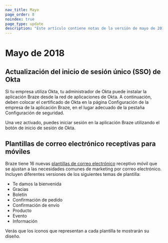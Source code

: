 ```yaml
---
nav_title: Mayo
page_order: 8
noindex: true
page_type: update
description: "Este artículo contiene notas de la versión de mayo de 2018."
---
```

# Mayo de 2018

## Actualización del inicio de sesión único (SSO) de Okta

Si tu empresa utiliza Okta, tu administrador de Okta puede instalar la aplicación Braze desde la red de aplicaciones de Okta. A continuación, deben colocar el certificado de Okta en la página Configuración de la empresa de la aplicación Braze, en el lugar adecuado de la pestaña Configuración de seguridad.

Una vez activado, puedes iniciar sesión en la aplicación Braze utilizando el botón de inicio de sesión de Okta.

## Plantillas de correo electrónico receptivas para móviles

Braze tiene 16 nuevas [plantillas de correo electrónico]({{site.baseurl}}/user_guide/message_building_by_channel/email/creating_an_email_template/#step-2-create-or-choose-a-template) receptivo móvil que se ajustan a las necesidades comunes de marketing por correo electrónico. Incluyen diferentes versiones de los siguientes temas de plantilla:

- Te damos la bienvenida
- Gracias
- Boletín
- Confirmación de pedido
- Confirmación de envío
- Producto
- Evento
- Información

Verás que los iconos que representan a cada plantilla te mostrarán su diseño.


